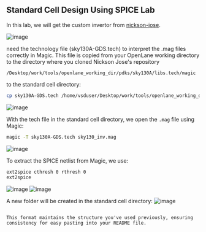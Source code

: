 


## Standard Cell Design Using SPICE Lab

In this lab, we will get the custom invertor from [nickson-jose](https://github.com/nickson-jose/vsdstdcelldesign.git).

![image](https://github.com/navi2311/DIGITAL-VLSI-SOC-DESIGN-AND-PLANNING/assets/134842758/33a7c5e6-f915-4bbc-9e82-749b15621579)

need the technology file (sky130A-GDS.tech) to interpret the .mag files correctly in Magic. This file is copied from your OpenLane working directory to the directory where you cloned Nickson Jose's repository
```
/Desktop/work/tools/openlane_working_dir/pdks/sky130A/libs.tech/magic
```
to the standard cell directory:
```bash
cp sky130A-GDS.tech /home/vsduser/Desktop/work/tools/openlane_working_dir/openlane/vsdstdcelldesign
```
![image](https://github.com/navi2311/DIGITAL-VLSI-SOC-DESIGN-AND-PLANNING/assets/134842758/b305fe52-5998-408b-bdfb-d7b9d74d09ba)

With the tech file in the standard cell directory, we open the `.mag` file using Magic:
```bash
magic -T sky130A-GDS.tech sky130_inv.mag
```
![image](https://github.com/navi2311/DIGITAL-VLSI-SOC-DESIGN-AND-PLANNING/assets/134842758/d9f624be-e8a9-4c0f-b7a9-299b960c00c6)

To extract the SPICE netlist from Magic, we use:
```bash
ext2spice cthresh 0 rthresh 0
ext2spice
```
![image](https://github.com/navi2311/DIGITAL-VLSI-SOC-DESIGN-AND-PLANNING/assets/134842758/11b3d0d7-d17a-4e1a-be59-999b3dacc582)
![image](https://github.com/navi2311/DIGITAL-VLSI-SOC-DESIGN-AND-PLANNING/assets/134842758/1a7ea2e4-995d-4dd8-9a8b-480268a4e520)

A new folder will be created in the standard cell directory:
![image](https://github.com/navi2311/DIGITAL-VLSI-SOC-DESIGN-AND-PLANNING/assets/134842758/7b73a579-808f-4f64-bb78-ea6f02afcb97)
```

This format maintains the structure you've used previously, ensuring consistency for easy pasting into your README file.
